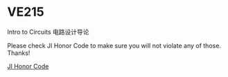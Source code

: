 # VE215
Intro to Circuits 电路设计导论

Please check JI Honor Code to make sure you will not violate any of those. Thanks!

[JI Honor Code](https://www.ji.sjtu.edu.cn/academics/academic-integrity/honor-code/)
